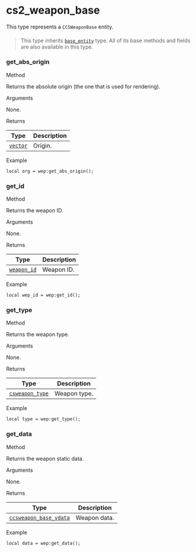 # cs2\_weapon\_base

This type represents a `CCSWeaponBase` entity.

> ####
>
> This type inherits [`base_entity`](https://lua.fatality.win/base-entity.html) type. All of its base methods and fields are also available in this type.

### get\_abs\_origin﻿ <a href="#get-abs-origin" id="get-abs-origin"></a>

Method

Returns the absolute origin (the one that is used for rendering).

Arguments

None.

Returns

| Type                                             | Description |
| ------------------------------------------------ | ----------- |
| [`vector`](https://lua.fatality.win/vector.html) | Origin.     |

Example

```
local org = wep:get_abs_origin();
```

### get\_id﻿ <a href="#get-id" id="get-id"></a>

Method

Returns the weapon ID.

Arguments

None.

Returns

| Type                                                   | Description |
| ------------------------------------------------------ | ----------- |
| [`weapon_id`](https://lua.fatality.win/weapon-id.html) | Weapon ID.  |

Example

```
local wep_id = wep:get_id();
```

### get\_type﻿ <a href="#get-type" id="get-type"></a>

Method

Returns the weapon type.

Arguments

None.

Returns

| Type                                                           | Description  |
| -------------------------------------------------------------- | ------------ |
| [`csweapon_type`](https://lua.fatality.win/csweapon-type.html) | Weapon type. |

Example

```
local type = wep:get_type();
```

### get\_data﻿ <a href="#get-data" id="get-data"></a>

Method

Returns the weapon static data.

Arguments

None.

Returns

| Type                                                                         | Description  |
| ---------------------------------------------------------------------------- | ------------ |
| [`ccsweapon_base_vdata`](https://lua.fatality.win/ccsweapon-base-vdata.html) | Weapon data. |

Example

```
local data = wep:get_data();
```
